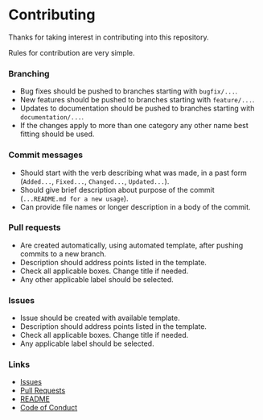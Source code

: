 # Contributing
Thanks for taking interest in contributing into this repository.

Rules for contribution are very simple.


### Branching
* Bug fixes should be pushed to branches starting with `bugfix/...`.
* New features should be pushed to branches starting with `feature/...`.
* Updates to documentation should be pushed to branches starting with `documentation/...`.
* If the changes apply to more than one category any other name best fitting should be used.


### Commit messages
* Should start with the verb describing what was made, in a past form (`Added...`, `Fixed...`, `Changed...`, `Updated...`).
* Should give brief description about purpose of the commit (`...README.md for a new usage`).
* Can provide file names or longer description in a body of the commit.


### Pull requests
* Are created automatically, using automated template, after pushing commits to a new branch.
* Description should address points listed in the template.
* Check all applicable boxes. Change title if needed.
* Any other applicable label should be selected.


### Issues
* Issue should be created with available template.
* Description should address points listed in the template.
* Check all applicable boxes. Change title if needed.
* Any applicable label should be selected.


### Links
* [Issues](../../issues)
* [Pull Requests](../../pulls)
* [README](./README.md)
* [Code of Conduct](../blob/master/.github/CODE_OF_CONDUCT.md)
